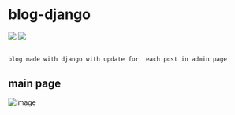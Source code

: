 # blog-django

<img src="https://img.shields.io/badge/pip_version-22.0.04-082d1f?style=for-the-badge&logo=pip">
<img src="https://img.shields.io/badge/django_version-4.0.4-082d1f?style=for-the-badge&logo=pip">

##

```blog made with django with update for  each post in admin page```

##

## main page
![image](https://user-images.githubusercontent.com/94506155/172074976-834822bd-95ef-41d1-8882-133999184b43.png)
